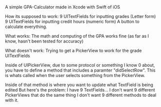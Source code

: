 A simple GPA-Calculator made in Xcode with Swift of iOS

How its supposed to work:
9 UITextFields for inputting grades (Letter form)
9 UITextFields for inputting credit hours (numeric form)
A button to calculate everything.

What works: 
The math and computing of the GPA works fine (as far as I know, hasn't been tested for accuracy)

What doesn't work:
Trying to get a PickerView to work for the grade UITextFields

Inside of UIPickerView, due to some protocol or something I know 0 about, you have to define a method
that includes a paramter "didSelectRow". This is whats called when the user selects something from the
PickerView.

Inside of that method is where you want to update what TextField is being edited
But here's the problem: I have 9 TextFields... I don't want 9 different PickerViews that do the same thing
I don't want 9 different methods to deal with it.
